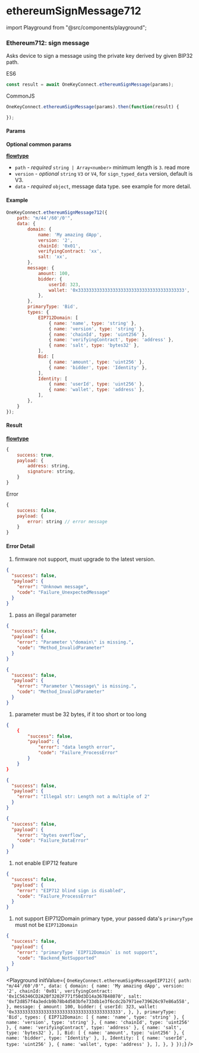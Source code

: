 # ethereumSignMessage712

import Playground from "@src/components/playground";

### Ethereum712: sign message

Asks device to sign a message using the private key derived by given BIP32 path.

ES6

```javascript
const result = await OneKeyConnect.ethereumSignMessage(params);
```

CommonJS

```javascript
OneKeyConnect.ethereumSignMessage(params).then(function(result) {

});
```

#### Params

**Optional common params**

[**flowtype**](https://github.com/OneKeyHQ/connect/blob/onekey/src/js/types/params.js#L64-L67)

* `path` - _required_ `string | Array<number>` minimum length is `3`. read more
* `version` - _optional_ `string` `V3` or `V4`, for `sign_typed_data` version, default is V3.
* `data` - _required_ `object`, message data type. see example for more detail.

#### Example

```javascript
OneKeyConnect.ethereumSignMessage712({
    path: "m/44'/60'/0'",
    data: {
        domain: {
            name: 'My amazing dApp',
            version: '2',
            chainId: '0x01',
            verifyingContract: 'xx',
            salt: 'xx',
        },
        message: {
            amount: 100,
            bidder: {
                userId: 323,
                wallet: '0x3333333333333333333333333333333333333333',
            },
        },
        primaryType: 'Bid',
        types: {
            EIP712Domain: [
                { name: 'name', type: 'string' },
                { name: 'version', type: 'string' },
                { name: 'chainId', type: 'uint256' },
                { name: 'verifyingContract', type: 'address' },
                { name: 'salt', type: 'bytes32' },
            ],
            Bid: [
                { name: 'amount', type: 'uint256' },
                { name: 'bidder', type: 'Identity' },
            ],
            Identity: [
                { name: 'userId', type: 'uint256' },
                { name: 'wallet', type: 'address' },
            ],
        },
    }
});
```

#### Result

[**flowtype**](https://github.com/OneKeyHQ/connect/blob/onekey/src/js/types/response.js#L47-L50)

```javascript
{
    success: true,
    payload: {
        address: string,
        signature: string,
    }
}
```

Error

```javascript
{
    success: false,
    payload: {
        error: string // error message
    }
}
```

#### Error Detail

1. firmware not support, must upgrade to the latest version.

```json
{
  "success": false,
  "payload": {
    "error": "Unknown message",
    "code": "Failure_UnexpectedMessage"
  }
}
```

1. pass an illegal parameter

```json
{
  "success": false,
  "payload": {
    "error": "Parameter \"domain\" is missing.",
    "code": "Method_InvalidParameter"
  }
}

{
  "success": false,
  "payload": {
    "error": "Parameter \"message\" is missing.",
    "code": "Method_InvalidParameter"
  }
}
```

1. parameter must be 32 bytes, if it too short or too long

```json
{
    {
        "success": false,
        "payload": {
            "error": "data length error",
            "code": "Failure_ProcessError"
        }
    }
}

{
  "success": false,
  "payload": {
    "error": "Illegal str: Length not a multiple of 2"
  }
}

{
  "success": false,
  "payload": {
    "error": "bytes overflow",
    "code": "Failure_DataError"
  }
}
```

1. not enable EIP712 feature

```json
{
  "success": false,
  "payload": {
    "error": "EIP712 blind sign is disabled",
    "code": "Failure_ProcessError"
  }
}
```

1. not support EIP712Domain primary type, your passed data's `primaryType` must not be `EIP712Domain`

```json
{
  "success": false,
  "payload": {
    "error": "primaryType `EIP712Domain` is not support",
    "code": "Backend_NotSupported"
  }
}
```

\<Playground initValue={ `OneKeyConnect.ethereumSignMessageEIP712({ path: "m/44'/60'/0'", data: { domain: { name: 'My amazing dApp', version: '2', chainId: '0x01', verifyingContract: '0x1C56346CD2A2Bf3202F771f50d3D14a367B48070', salt: '0xf2d857f4a3edcb9b78b4d503bfe733db1e3f6cdc2b7971ee739626c97e86a558', }, message: { amount: 100, bidder: { userId: 323, wallet: '0x3333333333333333333333333333333333333333', }, }, primaryType: 'Bid', types: { EIP712Domain: [ { name: 'name', type: 'string' }, { name: 'version', type: 'string' }, { name: 'chainId', type: 'uint256' }, { name: 'verifyingContract', type: 'address' }, { name: 'salt', type: 'bytes32' }, ], Bid: [ { name: 'amount', type: 'uint256' }, { name: 'bidder', type: 'Identity' }, ], Identity: [ { name: 'userId', type: 'uint256' }, { name: 'wallet', type: 'address' }, ], }, } });`} />
